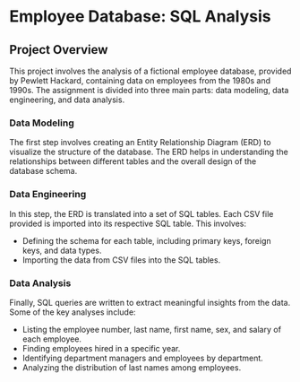 # Employee Database: SQL Analysis

## Project Overview

This project involves the analysis of a fictional employee database, provided by Pewlett Hackard, containing data on employees from the 1980s and 1990s. The assignment is divided into three main parts: data modeling, data engineering, and data analysis.

### Data Modeling

The first step involves creating an Entity Relationship Diagram (ERD) to visualize the structure of the database. The ERD helps in understanding the relationships between different tables and the overall design of the database schema.

### Data Engineering

In this step, the ERD is translated into a set of SQL tables. Each CSV file provided is imported into its respective SQL table. This involves:
- Defining the schema for each table, including primary keys, foreign keys, and data types.
- Importing the data from CSV files into the SQL tables.

### Data Analysis

Finally, SQL queries are written to extract meaningful insights from the data. Some of the key analyses include:
- Listing the employee number, last name, first name, sex, and salary of each employee.
- Finding employees hired in a specific year.
- Identifying department managers and employees by department.
- Analyzing the distribution of last names among employees.
